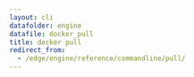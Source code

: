 ```yaml
---
layout: cli
datafolder: engine
datafile: docker_pull
title: docker pull
redirect_from:
  - /edge/engine/reference/commandline/pull/
---
```

